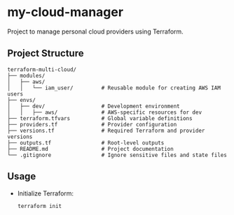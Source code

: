 # my-cloud-manager

Project to manage personal cloud providers using Terraform.

## Project Structure

```plaintext
terraform-multi-cloud/
├── modules/
│   ├── aws/
│   │   └── iam_user/         # Reusable module for creating AWS IAM users
├── envs/
│   ├── dev/                  # Development environment
│   │   ├── aws/              # AWS-specific resources for dev
├── terraform.tfvars          # Global variable definitions
├── providers.tf              # Provider configuration
├── versions.tf               # Required Terraform and provider versions
├── outputs.tf                # Root-level outputs
├── README.md                 # Project documentation
└── .gitignore                # Ignore sensitive files and state files

```

## Usage

- Initialize Terraform:
   ```bash
   terraform init